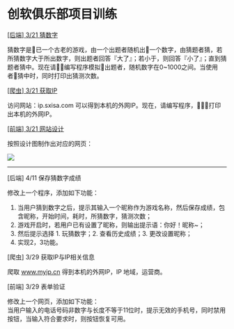 # 创软俱乐部项目训练

[[后端] 3/21 猜数字](./03-21/backend)

猜数字是已一个古老的游戏，由一个出题者随机出一个数字，由猜题者猜，若所猜数字大于所出数字，则出题者回答『大了』；若小于，则回答『小了』；直到猜题者猜中。现在请编写程序模拟出题者，随机数字在0~1000之间。当使用者猜中时，同时打印出猜测次数。

[[爬虫] 3/21 获取IP](./03-21/crawler)

访问网站：ip.sxisa.com 可以得到本机的外网IP。现在，请编写程序，打印出本机的外网IP。

[[前端] 3/21 网站设计](./03-21/frontend)

按照设计图制作出对应的网页：

![](https://dn-coding-net-production-file.qbox.me/979a7d78-0bb3-4341-a0f4-7694e166e119.png?download/%E8%AE%BE%E8%AE%A1%E5%9B%BE01.png&e=1522749860&token=goE9CtaiT5YaIP6ZQ1nAafd_C1Z_H2gVP8AwuC-5:X6dVov783YiMZknEG75UwYLLDzg=)


---

[后端] 4/11 保存猜数字成绩

修改上一个程序，添加如下功能：  
1. 当用户猜到数字之后，提示其输入一个昵称作为游戏名称，然后保存成绩，包含昵称，开始时间，耗时，所猜数字，猜测次数；  
2. 游戏开启时，若用户已有设置了昵称，则输出提示语：你好！昵称~；  
3. 然后提示选择 1. 玩猜数字；2. 查看历史成绩；3. 更改设置昵称；  
4. 实现2，3功能。  

[爬虫] 3/29 获取IP与IP相关信息

爬取 www.myip.cn 得到本机的外网IP，IP 地域，运营商。

[前端] 3/29 表单验证

修改上一个网页，添加如下功能：  
当用户输入的电话号码非数字与长度不等于11位时，提示无效的手机号，同时禁用按钮，当输入符合要求时，则按钮恢复可用。
